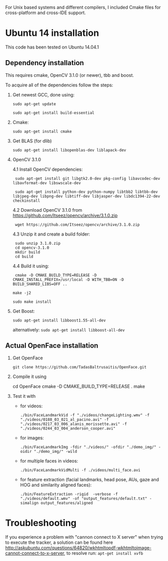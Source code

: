 For Unix based systems and different compilers, I included Cmake files for cross-platform and cross-IDE support.

# Ubuntu 14 installation

This code has been tested on Ubuntu 14.04.1

## Dependency installation

This requires cmake, OpenCV 3.1.0 (or newer), tbb and boost.

To acquire all of the dependencies follow the steps:

1. Get newest GCC, done using:

    `sudo apt-get update`

    `sudo apt-get install build-essential`

2. Cmake: 

    `sudo apt-get install cmake`

3. Get BLAS (for dlib)

    `sudo apt-get install libopenblas-dev liblapack-dev`

4. OpenCV 3.1.0

    4.1 Install OpenCV dependencies:

        sudo apt-get install git libgtk2.0-dev pkg-config libavcodec-dev libavformat-dev libswscale-dev

        sudo apt-get install python-dev python-numpy libtbb2 libtbb-dev libjpeg-dev libpng-dev libtiff-dev libjasper-dev libdc1394-22-dev checkinstall

    4.2 Download OpenCV 3.1.0 from https://github.com/Itseez/opencv/archive/3.1.0.zip 

        wget https://github.com/Itseez/opencv/archive/3.1.0.zip

    4.3 Unzip it and create a build folder:	

        sudo unzip 3.1.0.zip
        cd opencv-3.1.0
        mkdir build
        cd build

    4.4 Build it using:

        cmake -D CMAKE_BUILD_TYPE=RELEASE -D CMAKE_INSTALL_PREFIX=/usr/local -D WITH_TBB=ON -D BUILD_SHARED_LIBS=OFF ..

	`make -j2`

	`sudo make install`
	
5. Get Boost: 

    `sudo apt-get install libboost1.55-all-dev`

    alternatively: `sudo apt-get install libboost-all-dev`

## Actual OpenFace installation

1. Get OpenFace 

    `git clone https://github.com/TadasBaltrusaitis/OpenFace.git`

2. Compile it using

    cd OpenFace
    cmake -D CMAKE_BUILD_TYPE=RELEASE . 
    make

3. Test it with 
    - for videos:	

        `./bin/FaceLandmarkVid -f "./videos/changeLighting.wmv" -f "./videos/0188_03_021_al_pacino.avi" -f "./videos/0217_03_006_alanis_morissette.avi" -f "./videos/0244_03_004_anderson_cooper.avi"`

    - for images:

        `./bin/FaceLandmarkImg -fdir "./videos/" -ofdir "./demo_img/" -oidir "./demo_img/" -wild`

    - for multiple faces in videos:

        `./bin/FaceLandmarkVidMulti -f ./videos/multi_face.avi`

    - for feature extraction (facial landmarks, head pose, AUs, gaze and HOG and similarity aligned faces):

        `./bin/FeatureExtraction -rigid  -verbose -f "./videos/default.wmv" -of "output_features/default.txt" -simalign output_features/aligned`

# Troubleshooting

If you experience a problem with "cannon connect to X server" when trying to execute the tracker, a solution can be found here http://askubuntu.com/questions/64820/wkhtmltopdf-wkhtmltoimage-cannot-connect-to-x-server, to resolve run:
    `apt-get install xvfb`
